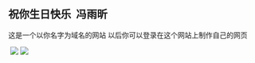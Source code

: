 
## 祝你生日快乐  冯雨昕
这是一个以你名字为域名的网站  以后你可以登录在这个网站上制作自己的网页
</head>
<body>
  <img src="书.jpg"/> <img src="二维码.png"/>
